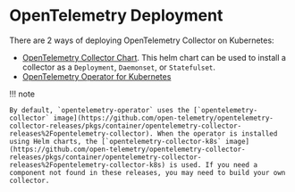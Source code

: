 
# OpenTelemetry Deployment

There are 2 ways of deploying OpenTelemetry Collector on Kubernetes:

- [OpenTelemetry Collector Chart](https://opentelemetry.io/docs/platforms/kubernetes/helm/collector/). This helm chart can be used to install a collector as a `Deployment`, `Daemonset`, or `Statefulset`.
- [OpenTelemetry Operator for Kubernetes](https://opentelemetry.io/docs/platforms/kubernetes/operator/)


!!! note

    By default, `opentelemetry-operator` uses the [`opentelemetry-collector` image](https://github.com/open-telemetry/opentelemetry-collector-releases/pkgs/container/opentelemetry-collector-releases%2Fopentelemetry-collector). When the operator is installed using Helm charts, the [`opentelemetry-collector-k8s` image](https://github.com/open-telemetry/opentelemetry-collector-releases/pkgs/container/opentelemetry-collector-releases%2Fopentelemetry-collector-k8s) is used. If you need a component not found in these releases, you may need to build your own collector.